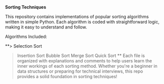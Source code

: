 **Sorting Techniques**

This repository contains implementations of popular sorting algorithms written in simple Python.
Each algorithm is coded with straightforward logic, making it easy to understand and follow.

Algorithms Included:

**> Selection Sort
> Insertion Sort
> Bubble Sort
> Merge Sort
> Quick Sort
**
Each file is organized with explanations and comments to help users learn the inner workings of each sorting method.
Whether you're a beginner in data structures or preparing for technical interviews, this repo provides a solid foundation in sorting techniques!

